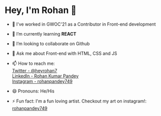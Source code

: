 # Hey, I'm Rohan 👋


- 🔭 I've worked in GWOC'21 as a Contributor in Front-end development
- 🌱 I’m currently learning **REACT**
- 👯 I’m looking to collaborate on Github
- 💬 Ask me about Front-end with HTML, CSS and JS
- 📫 How to reach me:  
      [Twitter - @heyrohan7](https://twitter.com/heyrohan7)   
      [LinkedIn - Rohan Kumar Pandey](https://www.linkedin.com/in/rohan-kumar-pandey-25a263208/)  
      [Instagram - rohanpandey749](https://www.instagram.com/rohanpandey749/)  

- 😄 Pronouns: He/His
- ⚡ Fun fact: I'm a fun loving artist. Checkout my art on instagram!: [rohanpandey749](https://www.instagram.com/rohanpandey749/) 

